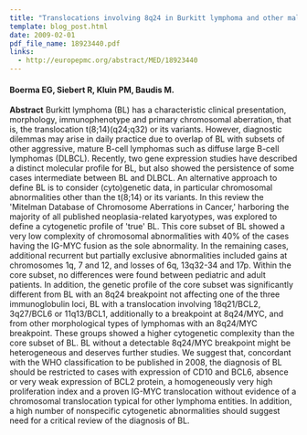 ```yaml
---
title: "Translocations involving 8q24 in Burkitt lymphoma and other malignant lymphomas: a historical review of cytogenetics in the light of todays knowledge"
template: blog_post.html 
date: 2009-02-01
pdf_file_name: 18923440.pdf
links:
  - http://europepmc.org/abstract/MED/18923440
---
```


#### Boerma EG, Siebert R, Kluin PM, Baudis M.

**Abstract** Burkitt lymphoma (BL) has a characteristic clinical presentation, morphology, immunophenotype and primary chromosomal aberration, that is, the translocation t(8;14)(q24;q32) or its variants. However, diagnostic dilemmas may arise in daily practice due to overlap of BL with subsets of other aggressive, mature B-cell lymphomas such as diffuse large B-cell lymphomas (DLBCL). Recently, two gene expression studies have described a distinct molecular profile for BL, but also showed the persistence of some cases intermediate between BL and DLBCL. An alternative approach to define BL is to consider (cyto)genetic data, in particular chromosomal abnormalities other than the t(8;14) or its variants. In this review the 'Mitelman Database of Chromosome Aberrations in Cancer,' harboring the majority of all published neoplasia-related karyotypes, was explored to define a cytogenetic profile of 'true' BL.<!--more--> This core subset of BL showed a very low complexity of chromosomal abnormalities with 40% of the cases having the IG-MYC fusion as the sole abnormality. In the remaining cases, additional recurrent but partially exclusive abnormalities included gains at chromosomes 1q, 7 and 12, and losses of 6q, 13q32-34 and 17p. Within the core subset, no differences were found between pediatric and adult patients. In addition, the genetic profile of the core subset was significantly different from BL with an 8q24 breakpoint not affecting one of the three immunoglobulin loci, BL with a translocation involving 18q21/BCL2, 3q27/BCL6 or 11q13/BCL1, additionally to a breakpoint at 8q24/MYC, and from other morphological types of lymphomas with an 8q24/MYC breakpoint. These groups showed a higher cytogenetic complexity than the core subset of BL. BL without a detectable 8q24/MYC breakpoint might be heterogeneous and deserves further studies. We suggest that, concordant with the WHO classification to be published in 2008, the diagnosis of BL should be restricted to cases with expression of CD10 and BCL6, absence or very weak expression of BCL2 protein, a homogeneously very high proliferation index and a proven IG-MYC translocation without evidence of a chromosomal translocation typical for other lymphoma entities. In addition, a high number of nonspecific cytogenetic abnormalities should suggest need for a critical review of the diagnosis of BL.

